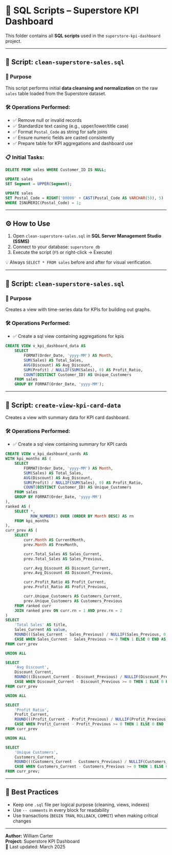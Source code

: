 # 🧾 SQL Scripts – Superstore KPI Dashboard

This folder contains all **SQL scripts** used in the `superstore-kpi-dashboard` project.

---

## 🧼 Script: `clean-superstore-sales.sql`

### 🔧 Purpose

This script performs initial **data cleansing and normalization** on the raw `sales` table loaded from the Superstore dataset.

### 🛠️ Operations Performed:

- ✅ Remove null or invalid records
- ✅ Standardize text casing (e.g., upper/lower/title case)
- ✅ Format `Postal_Code` as string for safe joins
- ✅ Ensure numeric fields are casted consistently
- ✅ Prepare table for KPI aggregations and dashboard use

### 📋 Initial Tasks:

```sql
DELETE FROM sales WHERE Customer_ID IS NULL;

UPDATE sales
SET Segment = UPPER(Segment);

UPDATE sales
SET Postal_Code = RIGHT('00000' + CAST(Postal_Code AS VARCHAR(5)), 5)
WHERE ISNUMERIC(Postal_Code) = 1;
```

---

## ⚙️ How to Use

1. Open `clean-superstore-sales.sql` in **SQL Server Management Studio (SSMS)**
2. Connect to your database: `superstore_db`
3. Execute the script (`F5` or right-click → Execute)

💡 Always `SELECT * FROM sales` before and after for visual verification.

---

## 🧼 Script: `clean-superstore-sales.sql`

### 🔧 Purpose

Creates a view with time-series data for KPIs for building out graphs.

### 🛠️ Operations Performed:

- ✅ Create a sql view containing aggregations for kpis

```sql
CREATE VIEW v_kpi_dashboard_data AS
    SELECT
        FORMAT(Order_Date, 'yyyy-MM') AS Month,
        SUM(Sales) AS Total_Sales,
        AVG(Discount) AS Avg_Discount,
        SUM(Profit) / NULLIF(SUM(Sales), 0) AS Profit_Ratio,
        COUNT(DISTINCT Customer_ID) AS Unique_Customers
    FROM sales
    GROUP BY FORMAT(Order_Date, 'yyyy-MM');
```

---

## 🧼 Script: `create-view-kpi-card-data`

Creates a view with summary data for KPI card dashboard.

### 🛠️ Operations Performed:

- ✅ Create a sql view containing summary for KPI cards

```sql
CREATE VIEW v_kpi_dashboard_cards AS
WITH kpi_months AS (
    SELECT
        FORMAT(Order_Date, 'yyyy-MM') AS Month,
        SUM(Sales) AS Total_Sales,
        AVG(Discount) AS Avg_Discount,
        SUM(Profit) / NULLIF(SUM(Sales), 0) AS Profit_Ratio,
        COUNT(DISTINCT Customer_ID) AS Unique_Customers
    FROM sales
    GROUP BY FORMAT(Order_Date, 'yyyy-MM')
),
ranked AS (
    SELECT *,
           ROW_NUMBER() OVER (ORDER BY Month DESC) AS rn
    FROM kpi_months
),
curr_prev AS (
    SELECT
        curr.Month AS CurrentMonth,
        prev.Month AS PrevMonth,

        curr.Total_Sales AS Sales_Current,
        prev.Total_Sales AS Sales_Previous,

        curr.Avg_Discount AS Discount_Current,
        prev.Avg_Discount AS Discount_Previous,

        curr.Profit_Ratio AS Profit_Current,
        prev.Profit_Ratio AS Profit_Previous,

        curr.Unique_Customers AS Customers_Current,
        prev.Unique_Customers AS Customers_Previous
    FROM ranked curr
    JOIN ranked prev ON curr.rn = 1 AND prev.rn = 2
)
SELECT
    'Total Sales' AS title,
    Sales_Current AS value,
    ROUND(((Sales_Current - Sales_Previous) / NULLIF(Sales_Previous, 0)) * 100, 2) AS percentage,
    CASE WHEN Sales_Current - Sales_Previous >= 0 THEN 1 ELSE 0 END AS isPositive
FROM curr_prev

UNION ALL

SELECT
    'Avg Discount',
    Discount_Current,
    ROUND(((Discount_Current - Discount_Previous) / NULLIF(Discount_Previous, 0)) * 100, 2),
    CASE WHEN Discount_Current - Discount_Previous >= 0 THEN 1 ELSE 0 END
FROM curr_prev

UNION ALL

SELECT
    'Profit Ratio',
    Profit_Current,
    ROUND(((Profit_Current - Profit_Previous) / NULLIF(Profit_Previous, 0)) * 100, 2),
    CASE WHEN Profit_Current - Profit_Previous >= 0 THEN 1 ELSE 0 END
FROM curr_prev

UNION ALL

SELECT
    'Unique Customers',
    Customers_Current,
    ROUND(((Customers_Current - Customers_Previous) / NULLIF(Customers_Previous, 0)) * 100, 2),
    CASE WHEN Customers_Current - Customers_Previous >= 0 THEN 1 ELSE 0 END
FROM curr_prev;

```

---

## 🧠 Best Practices

- Keep one `.sql` file per logical purpose (cleaning, views, indexes)
- Use `-- comments` in every block for readability
- Use transactions (`BEGIN TRAN`, `ROLLBACK`, `COMMIT`) when making critical changes

---

**Author:** William Carter  
**Project:** Superstore KPI Dashboard  
📅 Last updated: March 2025
